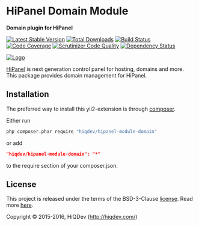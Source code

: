 HiPanel Domain Module
=====================

**Domain plugin for HiPanel**

[![Latest Stable Version](https://poser.pugx.org/hiqdev/hipanel-module-domain/v/stable)](https://packagist.org/packages/hiqdev/hipanel-module-domain)
[![Total Downloads](https://poser.pugx.org/hiqdev/hipanel-module-domain/downloads)](https://packagist.org/packages/hiqdev/hipanel-module-domain)
[![Build Status](https://img.shields.io/travis/hiqdev/hipanel-module-domain.svg)](https://travis-ci.org/hiqdev/hipanel-module-domain)
[![Code Coverage](https://scrutinizer-ci.com/g/hiqdev/hipanel-module-domain/badges/coverage.png?b=master)](https://scrutinizer-ci.com/g/hiqdev/hipanel-module-domain/?branch=master)
[![Scrutinizer Code Quality](https://scrutinizer-ci.com/g/hiqdev/hipanel-module-domain/badges/quality-score.png?b=master)](https://scrutinizer-ci.com/g/hiqdev/hipanel-module-domain/?branch=master)
[![Dependency Status](https://www.versioneye.com/php/hiqdev:hipanel-module-domain/dev-master/badge.svg)](https://www.versioneye.com/php/hiqdev:hipanel-module-domain/dev-master)

[![Logo](https://raw.githubusercontent.com/hiqdev/hipanel-core/master/docs/logo.png)](https://hipanel.com/)

[HiPanel](http://hipanel.com) is next generation control panel for hosting, domains and more.
This package provides domain management for HiPanel.

## Installation

The preferred way to install this yii2-extension is through [composer](http://getcomposer.org/download/).

Either run

```sh
php composer.phar require "hiqdev/hipanel-module-domain"
```

or add

```json
"hiqdev/hipanel-module-domain": "*"
```

to the require section of your composer.json.

## License

This project is released under the terms of the BSD-3-Clause [license](LICENSE).
Read more [here](http://choosealicense.com/licenses/bsd-3-clause).

Copyright © 2015-2016, HiQDev (http://hiqdev.com/)
